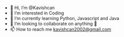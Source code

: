 - 👋 Hi, I’m @Kavishcan
- 👀 I’m interested in Coding 
- 🌱 I’m currently learning Python, Javascript and Java
- 💞️ I’m looking to collaborate on anything 👀
- 📫 How to reach me kavishcan2002@gmail.com

<!---
Kavishcan/Kavishcan is a ✨ special ✨ repository because its `README.md` (this file) appears on your GitHub profile.
You can click the Preview link to take a look at your changes.
--->
